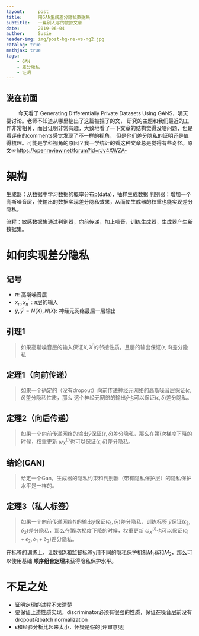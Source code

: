 ```yaml
---
layout:     post
title:      用GAN生成差分隐私数据集
subtitle:   一篇别人写的被拒文章
date:       2019-06-04
author:     Susie
header-img: img/post-bg-re-vs-ng2.jpg
catalog: true
mathjax: true
tags:
    - GAN
    - 差分隐私
    - 证明
---
```


## 说在前面
&emsp;&emsp; 今天看了 Generating Differentially Private Datasets Using GANS，明天要讨论。老师不知道从哪里挖出了这篇被拒了的文，
研究的主题和我们最近的工作非常相关，而且证明非常有趣，大致地看了一下文章的结构觉得没啥问题，但是看评审的comments感觉发现了不一样的视角，
但是他们差分隐私的证明还是值得梳理。可能是学科视角的原因？我一学统计的看这种文章总是觉得有些奇怪。原文☞https://openreview.net/forum?id=rJv4XWZA- 


# 架构
生成器：从数据中学习数据的概率分布p(data)，抽样生成数据
判别器：增加一个高斯噪音层，使输出的数据实现差分隐私效果，从而使生成器的权重也能实现差分隐私。

流程：敏感数据集通过判别器，向前传递，加上噪音，训练生成器，生成器产生新数据集。

# 如何实现差分隐私

## 记号

- $\pi$: 高斯噪音层
- $x_\pi,x_\pi^\prime: \pi$层的输入
- $\hat{y},\hat{y}^\prime = N(X),N(X)$: 神经元网络最后一层输出

## 引理1 
> 如果高斯噪音层的输入保证$X,X^\prime$的邻接性质，且层的输出保证$(\epsilon, \delta)$差分隐私



## 定理1（向前传递）
>如果一个确定的（没有dropout）向前传递神经元网络的高斯噪音层保证$(\epsilon, \delta)$差分隐私性质，那么
这个神经元网络的输出$\hat{y}$也可以保证$(\epsilon, \delta)$差分隐私。

## 定理2（向后传递）
>如果一个向前传递网络的输出$\hat{y}$保证$(\epsilon, \delta)$差分隐私，那么在第i次梯度下降的时候，权重更新
$\omega_X^{(i)}$也可以保证$(\epsilon, \delta)$差分隐私。


## 结论(GAN)
>给定一个Gan，生成器的隐私约束和判别器（带有隐私保护层）的隐私保护水平是一样的。

## 定理3（私人标签）
>如果一个向前传递网络N的输出$\hat{y}$保证$(\epsilon_1, \delta_1)$差分隐私，训练标签
$\tilde{y}$保证$(\epsilon_2, \delta_2)$差分隐私，那么在第i次梯度下降的时候，权重更新
$\omega_X^{(i)}$也可以保证$(\epsilon_1+\epsilon_2, \delta_1+\delta_2)$差分隐私。

在标签的训练上，让数据X和监督标签y用不同的隐私保护机制$M_1和$和$M_2$，那么可以使用基础
**顺序组合定理**来获得隐私保护水平。

# 不足之处

- 证明定理的过程不太清楚
- 要保证上述性质实现，discriminator必须有很强的性质，保证在噪音层前没有dropout和batch normalization
- $\epsilon$和经验分析比起来太小，怀疑是假的[评审意见]


